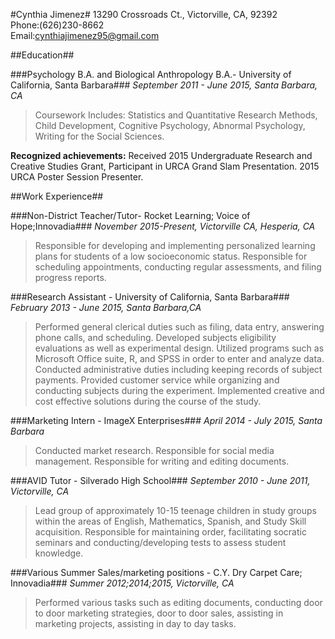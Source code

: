 #Cynthia Jimenez#
13290 Crossroads Ct., Victorville, CA, 92392  
Phone:(626)230-8662  
Email:cynthiajimenez95@gmail.com

##Education##

###Psychology B.A. and Biological Anthropology B.A.- University of California, Santa Barbara###
*September 2011 - June 2015,  Santa Barbara, CA*
>Coursework Includes: 
Statistics and Quantitative Research Methods, Child Development, Cognitive Psychology, Abnormal Psychology,  Writing for the Social Sciences. 

**Recognized achievements:** 
Received 2015 Undergraduate Research and Creative Studies Grant, 
Participant in URCA Grand Slam Presentation.
2015 URCA Poster Session Presenter.

##Work Experience##

###Non-District Teacher/Tutor- Rocket Learning; Voice of Hope;Innovadia###
*November 2015-Present, Victorville CA, Hesperia, CA*  
>Responsible for developing and implementing personalized learning plans for  students of a low socioeconomic status. Responsible for scheduling appointments, conducting regular assessments, and filing progress reports.
 
###Research Assistant - University of California, Santa Barbara###
*February 2013 - June 2015,  Santa Barbara,CA*  
>Performed general clerical duties such as filing, data entry, answering phone calls, and scheduling. Developed subjects eligibility evaluations as well as experimental design. Utilized programs such as Microsoft Office suite, R, and SPSS in order to enter and analyze data. Conducted administrative duties including keeping records of subject payments.  Provided customer service while organizing and conducting subjects during the experiment.  Implemented creative and cost effective solutions  during the course of the study.

###Marketing Intern - ImageX Enterprises###
*April 2014 - July  2015,  Santa Barbara*  
>Conducted market research. Responsible for social media management. Responsible for writing and editing documents. 

###AVID Tutor - Silverado High School###
*September  2010 - June  2011,  Victorville, CA*
>Lead group of approximately 10-15 teenage children in study groups within the areas of English, Mathematics, Spanish, and Study Skill acquisition. Responsible for maintaining order, facilitating socratic seminars and conducting/developing tests to assess student knowledge.

###Various Summer Sales/marketing positions - C.Y. Dry Carpet Care; Innovadia###
*Summer 2012;2014;2015,  Victorville, CA*
>Performed various tasks such as editing documents, conducting door to door marketing strategies, door to door sales, assisting in marketing projects, assisting in day to day tasks. 
